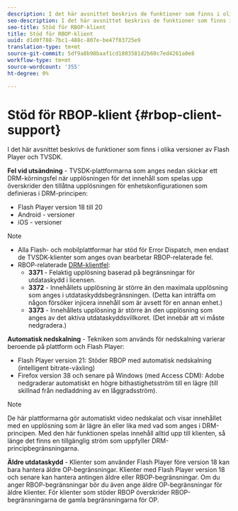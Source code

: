 ```yaml
---
description: I det här avsnittet beskrivs de funktioner som finns i olika versioner av Flash Player och TVSDK.
seo-description: I det här avsnittet beskrivs de funktioner som finns i olika versioner av Flash Player och TVSDK.
seo-title: Stöd för RBOP-klient
title: Stöd för RBOP-klient
uuid: d1d0f788-7bc1-488c-807e-be47f83725e9
translation-type: tm+mt
source-git-commit: 5df9a8b98baaf1cd1803581d2b60c7ed4261a0e8
workflow-type: tm+mt
source-wordcount: '355'
ht-degree: 0%

---
```



# Stöd för RBOP-klient {#rbop-client-support}

I det här avsnittet beskrivs de funktioner som finns i olika versioner av Flash Player och TVSDK.

**Fel vid utsändning**  - TVSDK-plattformarna som anges nedan skickar ett DRM-körningsfel när upplösningen för det innehåll som spelas upp överskrider den tillåtna upplösningen för enhetskonfigurationen som definieras i DRM-principen:

* Flash Player version 18 till 20
* Android - versioner
* iOS - versioner

>[!NOTE]
>
>* Alla Flash- och mobilplattformar har stöd för Error Dispatch, men endast de TVSDK-klienter som anges ovan bearbetar RBOP-relaterade fel.
>* RBOP-relaterade [DRM-klientfel](https://help.adobe.com/en_US/primetime/drm/index.html#reference-DRM_Client_Error_Messages):
   >    * **3371**  - Felaktig upplösning baserad på begränsningar för utdataskydd i licensen.
   >    * **3372**  - Innehållets upplösning är större än den maximala upplösning som anges i utdataskyddsbegränsningen. (Detta kan inträffa om någon försöker injicera innehåll som är avsett för en annan enhet.)
   >    * **3373** - Innehållets upplösning är större än den upplösning som anges av det aktiva utdataskyddsvillkoret. (Det innebär att vi måste nedgradera.)

>



**Automatisk nedskalning**  - Tekniken som används för nedskalning varierar beroende på plattform och Flash Player:

* Flash Player version 21: Stöder RBOP med automatisk nedskalning (intelligent bitrate-växling)
* Firefox version 38 och senare på Windows (med Access CDM): Adobe nedgraderar automatiskt en högre bithastighetsström till en lägre (till skillnad från nedladdning av en låggradsström).

>[!NOTE]
>
>De här plattformarna gör automatiskt video nedskalat och visar innehållet med en upplösning som är lägre än eller lika med vad som anges i DRM-principen. Med den här funktionen spelas innehåll alltid upp till klienten, så länge det finns en tillgänglig ström som uppfyller DRM-principbegränsningarna.

**Äldre utdataskydd**  - Klienter som använder Flash Player före version 18 kan bara hantera äldre OP-begränsningar. Klienter med Flash Player version 18 och senare kan hantera antingen äldre eller RBOP-begränsningar. Om du anger RBOP-begränsningar bör du även ange äldre OP-begränsningar för äldre klienter. För klienter som stöder RBOP överskrider RBOP-begränsningarna de gamla begränsningarna för OP.
